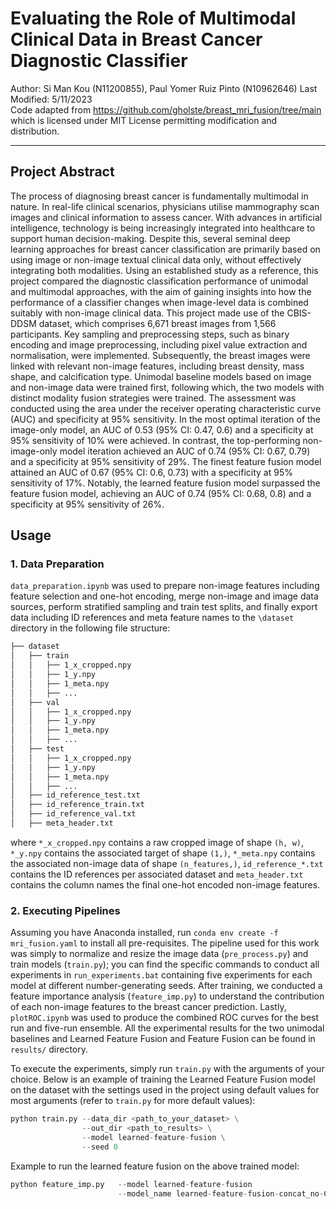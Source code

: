 <meta name="google-site-verification" content="RioLzrRP67EbJxiP9be5uNVb8PMVcZ6pGs6jZFQY7Bg" />

# Evaluating the Role of Multimodal Clinical Data in Breast Cancer Diagnostic Classifier

Author: Si Man Kou (N11200855), Paul Yomer Ruiz Pinto (N10962646)
Last Modified: 5/11/2023<br/>
Code adapted from https://github.com/gholste/breast_mri_fusion/tree/main which is licensed under MIT License permitting modification and distribution.

--------------

## Project Abstract

The process of diagnosing breast cancer is fundamentally multimodal in nature. In real-life clinical scenarios, physicians utilise mammography scan images and clinical information to assess cancer. With advances in artificial intelligence, technology is being increasingly integrated into healthcare to support human decision-making. Despite this, several seminal deep learning approaches for breast cancer classification are primarily based on using image or non-image textual clinical data only, without effectively integrating both modalities. Using an established study as a reference, this project compared the diagnostic classification performance of unimodal and multimodal approaches, with the aim of gaining insights into how the performance of a classifier changes when image-level data is combined suitably with non-image clinical data. This project made use of the CBIS-DDSM dataset, which comprises 6,671 breast images from 1,566 participants. Key sampling and preprocessing steps, such as binary encoding and image preprocessing, including pixel value extraction and normalisation, were implemented. Subsequently, the breast images were linked with relevant non-image features, including breast density, mass shape, and calcification type. Unimodal baseline models based on image and non-image data were trained first, following which, the two models with distinct modality fusion strategies were trained. The assessment was conducted using the area under the receiver operating characteristic curve (AUC) and specificity at 95% sensitivity. In the most optimal iteration of the image-only model, an AUC of 0.53 (95% CI: 0.47, 0.6) and a specificity at 95% sensitivity of 10% were achieved. In contrast, the top-performing non-image-only model iteration achieved an AUC of 0.74 (95% CI: 0.67, 0.79) and a specificity at 95% sensitivity of 29%. The finest feature fusion model attained an AUC of 0.67 (95% CI: 0.6, 0.73) with a specificity at 95% sensitivity of 17%. Notably, the learned feature fusion model surpassed the feature fusion model, achieving an AUC of 0.74 (95% CI: 0.68, 0.8) and a specificity at 95% sensitivity of 26%. 

## Usage

### 1. Data Preparation <br/>
`data_preparation.ipynb` was used to prepare non-image features including feature selection and one-hot encoding, merge non-image and image data sources, perform stratified sampling and train test splits, and finally export data including ID references and meta feature names to the `\dataset` directory in the following file structure:
```bash
├── dataset
│   ├── train
│   │   ├── 1_x_cropped.npy
│   │   ├── 1_y.npy
│   │   ├── 1_meta.npy
│   │   ├── ...
│   ├── val
│   │   ├── 1_x_cropped.npy
│   │   ├── 1_y.npy
│   │   ├── 1_meta.npy
│   │   ├── ...
│   ├── test
│   │   ├── 1_x_cropped.npy
│   │   ├── 1_y.npy
│   │   ├── 1_meta.npy
│   │   ├── ...
│   ├── id_reference_test.txt
│   ├── id_reference_train.txt
│   ├── id_reference_val.txt
│   ├── meta_header.txt
```
where `*_x_cropped.npy` contains a raw cropped image of shape `(h, w)`, `*_y.npy` contains the associated target of shape `(1,)`, `*_meta.npy` contains the associated non-image data of shape `(n_features,)`, `id_reference_*.txt` contains the ID references per associated dataset and `meta_header.txt` contains the column names the final one-hot encoded non-image features.

### 2. Executing Pipelines <br/>

Assuming you have Anaconda installed, run `conda env create -f mri_fusion.yaml` to install all pre-requisites. The pipeline used for this work was simply to normalize and resize the image data (`pre_process.py`) and train models (`train.py`); you can find the specific commands to conduct all experiments in `run_experiments.bat` containing five experiments for each model at different number-generating seeds. After training, we conducted a feature importance analysis (`feature_imp.py`) to understand the contribution of each non-image features to the breast cancer prediction. Lastly, `plotROC.ipynb` was used to produce the combined ROC curves for the best run and five-run ensemble. All the experimental results for the two unimodal baselines and Learned Feature Fusion and Feature Fusion can be found in `results/` directory. 

To execute the experiments, simply run `train.py` with the arguments of your choice. Below is an example of training the Learned Feature Fusion model on the dataset with the settings used in the project using default values for most arguments (refer to `train.py` for more default values):
```python
python train.py --data_dir <path_to_your_dataset> \
                --out_dir <path_to_results> \
                --model learned-feature-fusion \
                --seed 0  
```

Example to run the learned feature fusion on the above trained model:
```python
python feature_imp.py   --model learned-feature-fusion
                        --model_name learned-feature-fusion-concat_no-CW_aug_seed0
```
